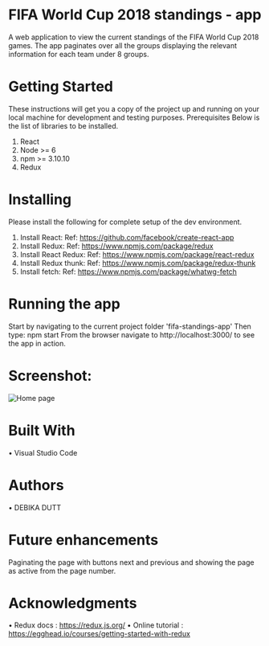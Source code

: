 # FIFA World Cup 2018 standings - app
A web application to view the current standings of the FIFA World Cup 2018 games. The app paginates over all the groups displaying the relevant information for each team under 8 groups.

# Getting Started
These instructions will get you a copy of the project up and running on your local machine for development and testing purposes. 
Prerequisites
Below is the list of libraries to be installed.
1.	React
2.	Node >= 6
3.  npm >= 3.10.10
4.  Redux

# Installing
Please install the following for complete setup of the dev environment.
1.	Install React: 
Ref: https://github.com/facebook/create-react-app
2.  Install Redux:
Ref: https://www.npmjs.com/package/redux
3.  Install React Redux:
Ref: https://www.npmjs.com/package/react-redux
4. Install Redux thunk:
Ref: https://www.npmjs.com/package/redux-thunk
5. Install fetch:
Ref: https://www.npmjs.com/package/whatwg-fetch

# Running the app
Start by navigating to the current project folder 'fifa-standings-app'
Then type:
npm start
From the browser navigate to http://localhost:3000/ to see the app in action.

# Screenshot: 
![Home page](https://github.com/debikadutt/fifa-standings-app1/blob/master/src/fifa-2018.JPG)

# Built With
•	Visual Studio Code

# Authors
•	DEBIKA DUTT

# Future enhancements
Paginating the page with buttons next and previous and showing the page as active from the page number.

# Acknowledgments
•	Redux docs : https://redux.js.org/ 
•	Online tutorial : https://egghead.io/courses/getting-started-with-redux
